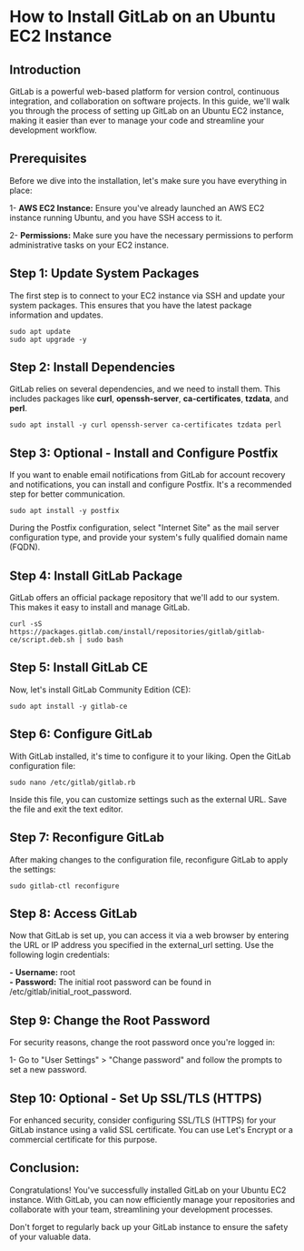 # How to Install GitLab on an Ubuntu EC2 Instance
## Introduction
GitLab is a powerful web-based platform for version control, continuous integration, and collaboration on software projects. In this guide, we'll walk you through the process of setting up GitLab on an Ubuntu EC2 instance, making it easier than ever to manage your code and streamline your development workflow.

## Prerequisites
Before we dive into the installation, let's make sure you have everything in place:

1- **AWS EC2 Instance:** Ensure you've already launched an AWS EC2 instance running Ubuntu, and you have SSH access to it.

2- **Permissions:** Make sure you have the necessary permissions to perform administrative tasks on your EC2 instance.

## Step 1: Update System Packages

The first step is to connect to your EC2 instance via SSH and update your system packages. This ensures that you have the latest package information and updates.
```console
sudo apt update
sudo apt upgrade -y
```
## Step 2: Install Dependencies

GitLab relies on several dependencies, and we need to install them. This includes packages like **curl**, **openssh-server**, **ca-certificates**, **tzdata**, and **perl**.
```console
sudo apt install -y curl openssh-server ca-certificates tzdata perl
```


## Step 3:  Optional - Install and Configure Postfix

If you want to enable email notifications from GitLab for account recovery and notifications, you can install and configure Postfix. It's a recommended step for better communication.
```console
sudo apt install -y postfix
```
During the Postfix configuration, select "Internet Site" as the mail server configuration type, and provide your system's fully qualified domain name (FQDN).

## Step 4: Install GitLab Package

GitLab offers an official package repository that we'll add to our system. This makes it easy to install and manage GitLab.

```console
curl -sS https://packages.gitlab.com/install/repositories/gitlab/gitlab-ce/script.deb.sh | sudo bash
```

## Step 5: Install GitLab CE

Now, let's install GitLab Community Edition (CE):

```console
sudo apt install -y gitlab-ce
```

## Step 6: Configure GitLab

With GitLab installed, it's time to configure it to your liking. Open the GitLab configuration file:
```console
sudo nano /etc/gitlab/gitlab.rb
```
Inside this file, you can customize settings such as the external URL. Save the file and exit the text editor.

## Step 7: Reconfigure GitLab

After making changes to the configuration file, reconfigure GitLab to apply the settings:
```console
sudo gitlab-ctl reconfigure
```
## Step 8: Access GitLab

Now that GitLab is set up, you can access it via a web browser by entering the URL or IP address you specified in the external_url setting. Use the following login credentials:


**-** **Username:** root  
**-** **Password:** The initial root password can be found in /etc/gitlab/initial_root_password.

## Step 9: Change the Root Password

For security reasons, change the root password once you're logged in:

1- Go to "User Settings" > "Change password" and follow the prompts to set a new password.


## Step 10: Optional - Set Up SSL/TLS (HTTPS)

For enhanced security, consider configuring SSL/TLS (HTTPS) for your GitLab instance using a valid SSL certificate. You can use Let's Encrypt or a commercial certificate for this purpose.


## Conclusion:
Congratulations! You've successfully installed GitLab on your Ubuntu EC2 instance. With GitLab, you can now efficiently manage your repositories and collaborate with your team, streamlining your development processes.

Don't forget to regularly back up your GitLab instance to ensure the safety of your valuable data.
